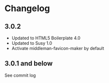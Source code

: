 # Changelog

## 3.0.2

* Updated to HTML5 Boilerplate 4.0
* Updated to Susy 1.0
* Activate middleman-favicon-maker by default

## 3.0.1 and below

See commit log